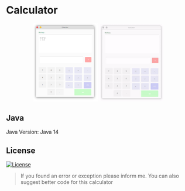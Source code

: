 # Calculator

<p align="center" style="text-align:center">
  <img src="https://raw.githubusercontent.com/Jervx/Calculator/master/Calculator.png" width="35%">
  <img src="https://raw.githubusercontent.com/Jervx/Calculator/master/calculator.gif" width="35%">
</p>

## Java
Java Version: Java 14

## License
[![License](https://img.shields.io/github/license/jervx/Calculator)](http://badges.mit-license.org)


> If you found an error or exception please inform me. You can also suggest better code for this calculator</p>
